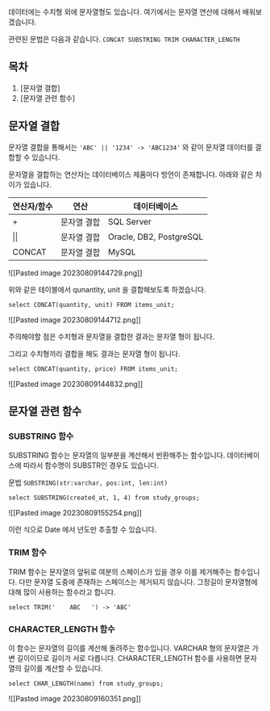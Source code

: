 
데이터에는 수치형 외에 문자열형도 있습니다. 여기에서는 문자열 연산에 대해서 배워보겠습니다.

관련된 문법은 다음과 같습니다.
`CONCAT SUBSTRING TRIM CHARACTER_LENGTH`

## 목차

1. [문자열 결합]
2. [문자열 관련 함수]


## 문자열 결합

문자열 결합을 통해서는 `'ABC' || '1234' -> 'ABC1234'` 와 같이 문자열 데이터를 결합할 수 있습니다.

문자열을 결합하는 연산자는 데이터베이스 제품마다 방언이 존재합니다. 아래와 같은 차이가 있습니다.


| 연산자/함수 | 연산 | 데이터베이스 |
| --------------|---|--------------------|
|+ | 문자열 결합 | SQL Server |
| \|\| | 문자열 결합 | Oracle, DB2, PostgreSQL |
| CONCAT | 문자열 결합 | MySQL |


![[Pasted image 20230809144729.png]]

위와 같은 테이블에서 qunantity, unit 을 결합해보도록 하겠습니다.

`select CONCAT(quantity, unit) FROM items_unit;`

![[Pasted image 20230809144712.png]]

주의해야할 점은 수치형과 문자열을 결합한 결과는 문자열 형이 됩니다.


그리고 수치형끼리 결합을 해도 결과는 문자열 형이 됩니다.

`select CONCAT(quantity, price) FROM items_unit;`

![[Pasted image 20230809144832.png]]


## 문자열 관련 함수

### SUBSTRING 함수

SUBSTRING 함수는 문자열의 일부분을 계산해서 반환해주는 함수입니다. 데이터베이스에 따라서 함수명이 SUBSTR인 경우도 있습니다. 

문법
`SUBSTRING(str:varchar, pos:int, len:int)`

`select SUBSTRING(created_at, 1, 4) from study_groups;`

![[Pasted image 20230809155254.png]]

이런 식으로 Date 에서 년도만 추출할 수 있습니다.


### TRIM 함수

TRIM 함수는 문자열의 앞뒤로 여분의 스페이스가 있을 경우 이를 제거해주는 함수입니다. 다만 문자열 도중에 존재하는 스페이스는 제거되지 않습니다. 그정길이 문자열형에 대해 많이 사용하는 함수라고 합니다.

`select TRIM('    ABC   ') -> 'ABC'`

### CHARACTER_LENGTH 함수

이 함수는 문자열의 길이를 계산해 돌려주는 함수입니다. VARCHAR 형의 문자열은 가변 길이이므로 길이가 서로 다릅니다. CHARACTER_LENGTH 함수를 사용하면 문자열의 길이를 계산할 수 있습니다.

`select CHAR_LENGTH(name) from study_groups;`

![[Pasted image 20230809160351.png]]

